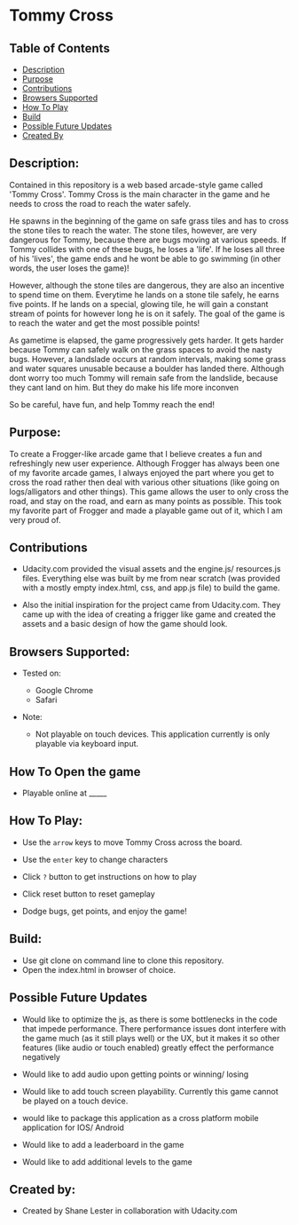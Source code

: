# Tommy Cross

## Table of Contents

* [Description](#description)
* [Purpose](#purpose)
* [Contributions](#contributions)
* [Browsers Supported](#browsers-supported)
* [How To Play](#how-to-play)
* [Build](#build)
* [Possible Future Updates](#possible-future-updates)
* [Created By](#created-by)

## Description: 
Contained in this repository is a web based arcade-style game called 'Tommy Cross'. 
Tommy Cross is the main character in the game and he needs to cross the road to reach the
water safely.

He spawns in the beginning of the game on safe grass tiles and has to cross the stone tiles to reach the water. 
The stone tiles, however, are very dangerous for Tommy, because there are bugs moving at various speeds. 
If Tommy collides with one of these bugs, he loses a 'life'. If he loses all three of his 'lives', the game ends 
and he wont be able to go swimming (in other words, the user loses the game)!

However, although the stone tiles are dangerous, they are also an incentive to spend time on them.
Everytime he lands on a stone tile safely, he earns five points. If he lands on a special, glowing tile, he will gain
a constant stream of points for however long he is on it safely. The goal of the game is to reach the water and get the most possible points!

As gametime is elapsed, the game progressively gets harder. It gets harder because Tommy can safely walk on the grass
spaces to avoid the nasty bugs. However, a landslade occurs at random intervals, making some grass and water squares
unusable because a boulder has landed there. Although dont worry too much Tommy will remain safe from the landslide, because they cant land on him. But they do make his life more inconven

So be careful, have fun, and help Tommy reach the end! 

## Purpose:     
To create a Frogger-like arcade game that I believe creates a fun and refreshingly new user experience. Although
Frogger has always been one of my favorite arcade games, I always enjoyed the part where you get to cross the road
rather then deal with various other situations (like going on logs/alligators and other things). This game allows 
the user to only cross the road, and stay on the road, and earn as many points as possible. This took my favorite 
part of Frogger and made a playable game out of it, which I am very proud of.

## Contributions

- Udacity.com provided the visual assets and the engine.js/ resources.js files. Everything else was built by me from near scratch (was provided with a mostly empty index.html, css, and app.js file) to build the game.

- Also the initial inspiration for the project came from Udacity.com. They came up with the idea of creating a frigger like game and created the assets and a basic design of how the game should look.

## Browsers Supported:

- Tested on:
	- Google Chrome 
	- Safari

- Note:
	- Not playable on touch devices. This application currently is only playable via keyboard input.

## How To Open the game

- Playable online at _____

## How To Play:   

- Use the ```arrow``` keys to move Tommy Cross across the board.

- Use the ```enter``` key to change characters

- Click ```?``` button to get instructions on how to play

- Click reset button to reset gameplay

- Dodge bugs, get points, and enjoy the game!


## Build:
- Use git clone on command line to clone this repository.
- Open the index.html in browser of choice. 

## Possible Future Updates

- Would like to optimize the js, as there is some bottlenecks in the code that impede performance. There performance issues dont interfere with the game much (as it still plays well) or the UX, but it makes it so other features (like audio or touch enabled) greatly effect the performance negatively

- Would like to add audio upon getting points or winning/ losing

- Would like to add touch screen playability. Currently this game cannot be played on a touch device. 

- would like to package this application as a cross platform mobile application for IOS/ Android

- Would like to add a leaderboard in the game

- Would like to add additional levels to the game

## Created by:

- Created by Shane Lester in collaboration with Udacity.com
